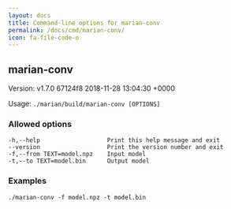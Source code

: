 ```yaml
---
layout: docs
title: Command-line options for marian-conv
permalink: /docs/cmd/marian-conv/
icon: fa-file-code-o
---
```


## marian-conv
Version: 
v1.7.0 67124f8 2018-11-28 13:04:30 +0000

Usage: `./marian/build/marian-conv [OPTIONS]`

### Allowed options
```
-h,--help                   Print this help message and exit
--version                   Print the version number and exit
-f,--from TEXT=model.npz    Input model
-t,--to TEXT=model.bin      Output model
```

### Examples
```
./marian-conv -f model.npz -t model.bin
```

